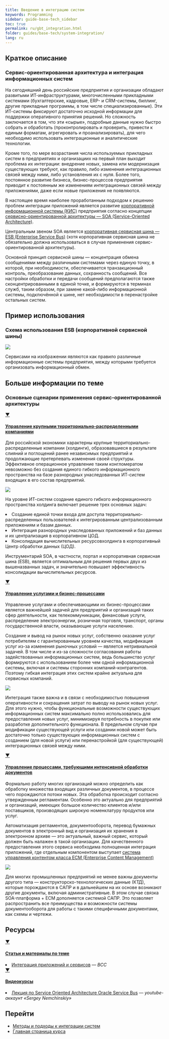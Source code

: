```yaml
---
title: Введение в интеграцию систем
keywords: Programming
sidebar: guide-base-tech_sidebar
toc: true
permalink: ru/gbt_integration.html
folder: guides/base-tech/system-integration/
lang: ru
---
```


## Краткое описание

### Сервис-ориентированная архитектура и интеграция информационных систем

На сегодняшний день российские предприятия и организации обладают развитыми ИТ-инфраструктурами, многочисленными прикладными системами (бухгалтерские, кадровые, ERP- и CRM-системы, биллинг, другие прикладные программы, в том числе специализированные). Эти ИТ-системы фиксируют достаточно исходной информации для поддержки оперативного принятия решений. Но сложность заключается в том, что эти «сырые», подробные данные нужно быстро собрать и обработать (проконтролировать и проверить, привести к единым форматам, агрегировать и проанализировать), для чего необходимо использовать интеграционные и аналитические технологии.

Кроме того, по мере возрастания числа используемых прикладных систем в предприятиях и организациих на первый план выходит проблема их интеграции: внедрение новых, замена или модернизация существующих требуют, как правило, либо изменения интеграционных связей между ними, либо установления их с нуля. Более того, постоянное развитие бизнеса, бизнес-процессов предприятия приводит к постоянным же изменениям интеграционных связей между приложениями, даже если новые приложения не появляются. 

В настоящее время наиболее проработанным подходом к решению проблем интеграции приложений является развитие [корпоративной информационной системы (КИС)](https://dvc.academic.ru/dic.nsf/ruwiki/433085) предприятия согласно концепции [сервисно-ориентированной архитектуры — SOA (Service-Oriented Architecture)](https://ru.wikipedia.org/wiki/%D0%A1%D0%B5%D1%80%D0%B2%D0%B8%D1%81-%D0%BE%D1%80%D0%B8%D0%B5%D0%BD%D1%82%D0%B8%D1%80%D0%BE%D0%B2%D0%B0%D0%BD%D0%BD%D0%B0%D1%8F_%D0%B0%D1%80%D1%85%D0%B8%D1%82%D0%B5%D0%BA%D1%82%D1%83%D1%80%D0%B0).

Центральным звеном SOA является [корпоративная сервисная шина — ESB (Enterprise Service Bus)](https://ru.wikipedia.org/wiki/%D0%A1%D0%B5%D1%80%D0%B2%D0%B8%D1%81%D0%BD%D0%B0%D1%8F_%D1%88%D0%B8%D0%BD%D0%B0_%D0%BF%D1%80%D0%B5%D0%B4%D0%BF%D1%80%D0%B8%D1%8F%D1%82%D0%B8%D1%8F) (хотя корпоративная сервисная шина не обязательно должна использоваться в случае применения сервис-ориентированной архитектуры).

Основной принцип сервисной шины — концентрация обмена сообщениями между различными системами через единую точку, в которой, при необходимости, обеспечивается транзакционный контроль, преобразование данных, сохранность сообщений. Все настройки обработки и передачи сообщений предполагаются также сконцентрированными в единой точке, и формируются в терминах служб, таким образом, при замене какой-либо информационной системы, подключённой к шине, нет необходимости в перенастройке остальных систем.

## Пример использования

### Схема использования ESB (корпоративной сервисной шины)

![](/images/pages/guides/base-technologies/integration/esb.png)

Сервисами на изображении являются как правило различные информационные системы предприятия, между которыми требуется организовать информационный обмен.

## Больше информации по теме

### Основные сценарии применения сервис-ориентированной архитектуры

<div class="panel-group">
    <div class="panel panel-default">
        <div class="panel-heading">
            <a class="pull-right spoiler-push" data-toggle="collapse" href="#collapse1">&#9660;</a>
            <h4 class="panel-title">
                <a data-toggle="collapse" href="#collapse1">
                Управление крупными территориально-распределенными компаниями</a>
            </h4>
        </div>
        <div id="collapse1" class="panel-collapse collapse">
            <div class="panel-body">
                <div>
                    <p>Для российской экономики характерны крупные территориально-распределенные компании (холдинги), образовавшиеся в результате слияний и поглощений ранее независимых предприятий и продолжающие претерпевать изменения своей структуры. Эффективное операционное управление таким конгломератом невозможно без создания единого гибкого информационного пространства на базе разнородных унаследованных ИТ-систем
                    входящих в его состав предприятий.</p>
                    <p><img src="/images/pages/guides/base-technologies/integration/esb-destributed.png"></p>
                    <p>На уровне ИТ-систем создание единого гибкого информационного пространства холдинга включает решение трех основных задач:
                    <li>Создание единой точки входа для доступа территориально-распределенных пользователей к интегрированным централизованным приложениям и базам данных.</li>
                    <li>Интеграция разнородных унаследованных приложений и баз данных и их централизация в корпоративном ЦОД.</li>
                    <li>Консолидация вычислительных ресурсовхолдинга в корпоративный Центр обработки данных (ЦОД).</li></p>
                    <p>Инструментарий SOA, в частности, портал и корпоративная сервисная шина (ESB), является оптимальным для решения первых двух из вышеназванных задач, и значительно повышает эффективность консолидации вычислительных ресурсов.</p>
                </div>   
            </div>
        </div>
    </div>
</div>

<div class="panel-group">
    <div class="panel panel-default">
        <div class="panel-heading">
            <a class="pull-right spoiler-push" data-toggle="collapse" href="#collapse2">&#9660;</a>
            <h4 class="panel-title">
                <a data-toggle="collapse" href="#collapse2">
                Управление услугами и бизнес-процессами</a>
            </h4>
        </div>
        <div id="collapse2" class="panel-collapse collapse">
            <div class="panel-body">
                <div>
                    <p>Управление услугами и обеспечивающими их бизнес-процессами является важнейшей задачей для предприятий и организаций таких сфер деятельности, как телекоммуникации, финансовые услуги, распределение электроэнергии, розничная торговля, транспорт, органы государственной власти, оказывающие услуги населению.</p>
                    <p>Создание и вывод на рынок новых услуг, собственно оказание услуг потребителям с гарантированным уровнем качества, модификация услуг из-за изменения рыночных условий — является нетривиальной задачей. В том числе и из-за сложности согласования работы задействованных информационных систем, ведь большинство услуг формируются с использованием более чем одной информационной системы, включая и системы сторонних компаний-контрагентов. Поэтому гибкая интеграция этих систем крайне актуальна для сервисных компаний.</p>
                    <p><img src="/images/pages/guides/base-technologies/integration/esb-business.png"></p>
                    <p>Интеграция также важна и в связи с необходимостью повышения оперативности и сокращения затрат по выводу на рынок новых услуг. Для этого нужно, чтобы функциональные возможности существующих информационных систем максимально полно использовались для предоставления новых услуг, минимизируя потребность в покупке или разработке дополнительного функционала. В предельном случае при модификации существующей услуги или создании новой может быть достаточно только существующих информационных систем с созданием (для новой услуги) или перенастройкой (для существующей) интеграционных связей между ними.</p>
                </div>   
            </div>
        </div>
    </div>
</div>

<div class="panel-group">
    <div class="panel panel-default">
        <div class="panel-heading">
            <a class="pull-right spoiler-push" data-toggle="collapse" href="#collapse3">&#9660;</a>
            <h4 class="panel-title">
                <a data-toggle="collapse" href="#collapse3">
                Управление процессами, требующими интенсивной обработки документов</a>
            </h4>
        </div>
        <div id="collapse3" class="panel-collapse collapse">
            <div class="panel-body">
                <div>
                    <p>Формально работу многих организаций можно определить как обработку множества входящих различных документов, в процессе чего порождаются потоки новых. Эта обработка происходит согласно утвержденным регламентам. Особенно это актуально для предприятий и организаций, имеющих большое количество клиентов и/или поставщиков, производящих широкую номенклатуру продуктов или услуг.</p>
                    <p>Автоматизация регламентов, документооборота, перевод бумажных документов в электронный вид и организация их хранения в электронном архиве — это актуальный, важный сервис, который должен быть налажен в такой организации. Для качественного предоставления этого сервиса необходима полноценная интеграция приложений, где отдельным компонентом выступает <a href="https://ru.wikipedia.org/wiki/%D0%A3%D0%BF%D1%80%D0%B0%D0%B2%D0%BB%D0%B5%D0%BD%D0%B8%D0%B5_%D0%BA%D0%BE%D1%80%D0%BF%D0%BE%D1%80%D0%B0%D1%82%D0%B8%D0%B2%D0%BD%D1%8B%D0%BC_%D0%BA%D0%BE%D0%BD%D1%82%D0%B5%D0%BD%D1%82%D0%BE%D0%BC">система управления контентом класса ECM (Enterprise Content Management)</a></p>
                    <p><img src="/images/pages/guides/base-technologies/integration/esb-ecm.png"></p>
                    <p>Для многих промышленных предприятий не менее важны документы другого типа — конструкторско-технологических данные (КТД), которые порождаются в САПР и в дальнейшем на их основе возникают другие документы, включая административные. В этом случае связка SOA-платформа + ECM дополняется системой САПР. Это позволяет распространить все преимущества и возможности системы документооборота для работы с такими специфичными документами, как схемы и чертежи.</p>
                </div>   
            </div>
        </div>
    </div>
</div>

## Ресурсы

<div class="panel-group">
    <div class="panel panel-default">
        <div class="panel-heading">
            <a class="pull-right spoiler-push" data-toggle="collapse" href="#collapse4">&#9660;</a>
            <h4 class="panel-title">
                <a data-toggle="collapse" href="#collapse4">
                Статьи и материалы по теме</a>
            </h4>
        </div>
        <div id="collapse4" class="panel-collapse collapse">
            <div class="panel-body">
                <div>                    
                    <li><a href="http://bcc.ru/pdf/bcc_soa.pdf">Интеграция приложений и сервисов</a><i> — BCC</i></li>            
                </div>   
            </div>
        </div>
    </div>
</div>

<div class="panel-group">
    <div class="panel panel-default">
        <div class="panel-heading">
            <a class="pull-right spoiler-push" data-toggle="collapse" href="#collapse5">&#9660;</a>
            <h4 class="panel-title">
                <a data-toggle="collapse" href="#collapse5">
                Видеокурсы</a>
            </h4>
        </div>
        <div id="collapse5" class="panel-collapse collapse">
            <div class="panel-body">
                <div>
                    <li><a href="https://www.youtube.com/watch?v=p45WDeEky_o">Лекция по Service Oriented Architecture Oracle Service Bus</a><i> — youtube-аккаунт «Sergey Nemchinskiy»</i></li>             
                </div>   
            </div>
        </div>
    </div>
</div>

## Перейти

* [Методы и подходы к интеграции систем](gbt_integration-methods.html)
* [Главная страница курса](gbt_landing-page.html)
